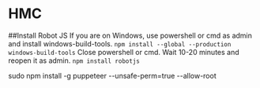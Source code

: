 ﻿# HMC


##Install Robot JS
If you are on Windows, use powershell or cmd as admin and install windows-build-tools.
`
npm install --global --production windows-build-tools
`
Close powershell or cmd. Wait 10-20 minutes and reopen it as admin.
`
npm install robotjs
`

sudo npm install -g puppeteer --unsafe-perm=true --allow-root